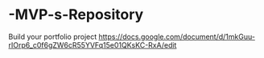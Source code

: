 # -MVP-s-Repository
Build your portfolio project
https://docs.google.com/document/d/1mkGuu-rIOrp6_c0f6gZW6cR55YVFq15e01QKsKC-RxA/edit

